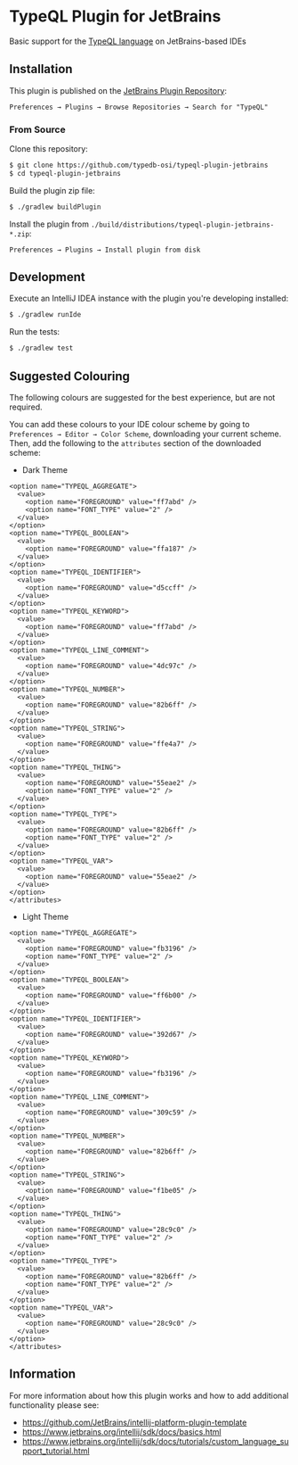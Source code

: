 # TypeQL Plugin for JetBrains

<!-- Plugin description -->

Basic support for the [TypeQL language](https://github.com/vaticle/typeql) on JetBrains-based IDEs

<!-- Plugin description end -->

## Installation

This plugin is published on the [JetBrains Plugin Repository](https://plugins.jetbrains.com/plugin/17912-typeql):

    Preferences → Plugins → Browse Repositories → Search for "TypeQL"

### From Source

Clone this repository:
```bash
$ git clone https://github.com/typedb-osi/typeql-plugin-jetbrains
$ cd typeql-plugin-jetbrains
```

Build the plugin zip file:

```bash
$ ./gradlew buildPlugin
```

Install the plugin from `./build/distributions/typeql-plugin-jetbrains-*.zip`:

    Preferences → Plugins → Install plugin from disk

## Development

Execute an IntelliJ IDEA instance with the plugin you're developing installed:

```bash
$ ./gradlew runIde
```

Run the tests:

```bash
$ ./gradlew test
```

## Suggested Colouring

The following colours are suggested for the best experience, but are not required. 

You can add these colours to your IDE colour scheme by going to `Preferences → Editor → Color Scheme`, downloading your current scheme. Then, add the following to the `attributes` section of the downloaded scheme:

- Dark Theme

```
<option name="TYPEQL_AGGREGATE">
  <value>
    <option name="FOREGROUND" value="ff7abd" />
    <option name="FONT_TYPE" value="2" />
  </value>
</option>
<option name="TYPEQL_BOOLEAN">
  <value>
    <option name="FOREGROUND" value="ffa187" />
  </value>
</option>
<option name="TYPEQL_IDENTIFIER">
  <value>
    <option name="FOREGROUND" value="d5ccff" />
  </value>
</option>
<option name="TYPEQL_KEYWORD">
  <value>
    <option name="FOREGROUND" value="ff7abd" />
  </value>
</option>
<option name="TYPEQL_LINE_COMMENT">
  <value>
    <option name="FOREGROUND" value="4dc97c" />
  </value>
</option>
<option name="TYPEQL_NUMBER">
  <value>
    <option name="FOREGROUND" value="82b6ff" />
  </value>
</option>
<option name="TYPEQL_STRING">
  <value>
    <option name="FOREGROUND" value="ffe4a7" />
  </value>
</option>
<option name="TYPEQL_THING">
  <value>
    <option name="FOREGROUND" value="55eae2" />
    <option name="FONT_TYPE" value="2" />
  </value>
</option>
<option name="TYPEQL_TYPE">
  <value>
    <option name="FOREGROUND" value="82b6ff" />
    <option name="FONT_TYPE" value="2" />
  </value>
</option>
<option name="TYPEQL_VAR">
  <value>
    <option name="FOREGROUND" value="55eae2" />
  </value>
</option>
</attributes>
```

- Light Theme

```
<option name="TYPEQL_AGGREGATE">
  <value>
    <option name="FOREGROUND" value="fb3196" />
    <option name="FONT_TYPE" value="2" />
  </value>
</option>
<option name="TYPEQL_BOOLEAN">
  <value>
    <option name="FOREGROUND" value="ff6b00" />
  </value>
</option>
<option name="TYPEQL_IDENTIFIER">
  <value>
    <option name="FOREGROUND" value="392d67" />
  </value>
</option>
<option name="TYPEQL_KEYWORD">
  <value>
    <option name="FOREGROUND" value="fb3196" />
  </value>
</option>
<option name="TYPEQL_LINE_COMMENT">
  <value>
    <option name="FOREGROUND" value="309c59" />
  </value>
</option>
<option name="TYPEQL_NUMBER">
  <value>
    <option name="FOREGROUND" value="82b6ff" />
  </value>
</option>
<option name="TYPEQL_STRING">
  <value>
    <option name="FOREGROUND" value="f1be05" />
  </value>
</option>
<option name="TYPEQL_THING">
  <value>
    <option name="FOREGROUND" value="28c9c0" />
    <option name="FONT_TYPE" value="2" />
  </value>
</option>
<option name="TYPEQL_TYPE">
  <value>
    <option name="FOREGROUND" value="82b6ff" />
    <option name="FONT_TYPE" value="2" />
  </value>
</option>
<option name="TYPEQL_VAR">
  <value>
    <option name="FOREGROUND" value="28c9c0" />
  </value>
</option>
</attributes>
```

## Information

For more information about how this plugin works and how to add additional functionality please see:
 - https://github.com/JetBrains/intellij-platform-plugin-template
 - https://www.jetbrains.org/intellij/sdk/docs/basics.html
 - https://www.jetbrains.org/intellij/sdk/docs/tutorials/custom_language_support_tutorial.html
